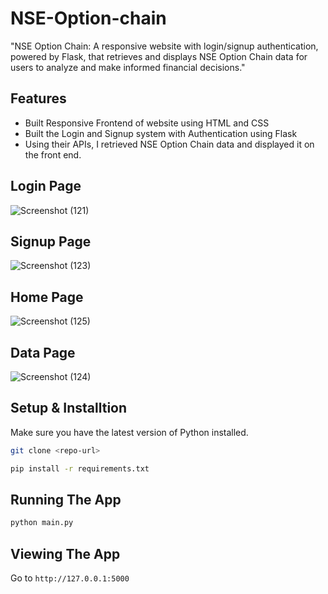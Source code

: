 # NSE-Option-chain
"NSE Option Chain: A responsive website with login/signup authentication, powered by Flask, that retrieves and displays NSE Option Chain data for users to analyze and make informed financial decisions."

## Features
* Built Responsive Frontend of website using HTML and CSS
* Built the Login and Signup system with Authentication using Flask
* Using their APIs, I retrieved NSE Option Chain data and displayed it on the front end.

## Login Page

![Screenshot (121)](https://user-images.githubusercontent.com/107745828/208607400-006f5f35-41e8-4a1f-a3bc-981135ee6805.png)

## Signup Page

![Screenshot (123)](https://user-images.githubusercontent.com/107745828/208607487-b842b582-a5f0-4def-8fec-42f3876186a7.png)

## Home Page

![Screenshot (125)](https://user-images.githubusercontent.com/107745828/208607560-c942a639-4e53-4730-bcf5-551a446c6e44.png)

## Data Page

![Screenshot (124)](https://user-images.githubusercontent.com/107745828/208607727-04f573a4-ae99-4e7d-b748-a6b5bed254b9.png)


## Setup & Installtion

Make sure you have the latest version of Python installed.

```bash
git clone <repo-url>
```

```bash
pip install -r requirements.txt
```

## Running The App

```bash
python main.py
```

## Viewing The App

Go to `http://127.0.0.1:5000`
